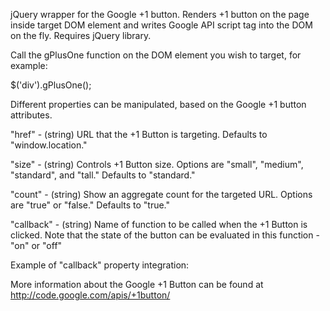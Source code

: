 jQuery wrapper for the Google +1 button. Renders +1 button on the page inside target DOM element and writes Google API script tag into the DOM on the fly. Requires jQuery library.

Call the gPlusOne function on the DOM element you wish to target, for example:

$('div').gPlusOne();

Different properties can be manipulated, based on the Google +1 button attributes.

"href" - (string) URL that the +1 Button is targeting. Defaults to "window.location."

"size" - (string) Controls +1 Button size. Options are "small", "medium", "standard", and "tall." Defaults to "standard."

"count" - (string) Show an aggregate count for the targeted URL. Options are "true" or "false." Defaults to "true."

"callback" - (string) Name of function to be called when the +1 Button is clicked. Note that the state of the button can be evaluated in this function - "on" or "off"

Example of "callback" property integration:

<script>
function alertState(plusone) {
	alert('+1 Button state is now' + plusone.state);
}

$('div').gPlusOne({
	href: "http://www.google.com",
	size: "small",
	count: "false",
	callback: "alertState"		
});
</script>


More information about the Google +1 Button can be found at http://code.google.com/apis/+1button/